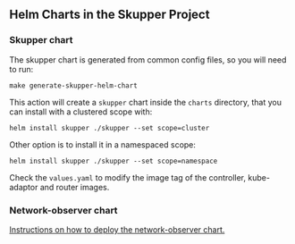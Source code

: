 ## Helm Charts in the Skupper Project

### Skupper chart

The skupper chart is generated from common config files, so you will need to run:
```asciidoc
make generate-skupper-helm-chart
```

This action will create a `skupper` chart inside the `charts` directory, that 
you can install with a clustered scope with:
```
helm install skupper ./skupper --set scope=cluster
```
Other option is to install it in a namespaced scope:
```
helm install skupper ./skupper --set scope=namespace
```

Check the `values.yaml` to modify the image tag of the controller, kube-adaptor and router images. 


### Network-observer chart

[Instructions on how to deploy the network-observer chart.](https://github.com/skupperproject/skupper/blob/main/charts/network-observer/README.md) 

